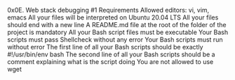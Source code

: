 0x0E. Web stack debugging #1
Requirements
Allowed editors: vi, vim, emacs All your files will be interpreted on Ubuntu 20.04 LTS All your files should end with a new line A README.md file at the root of the folder of the project is mandatory All your Bash script files must be executable Your Bash scripts must pass Shellcheck without any error Your Bash scripts must run without error The first line of all your Bash scripts should be exactly #!/usr/bin/env bash The second line of all your Bash scripts should be a comment explaining what is the script doing You are not allowed to use wget
